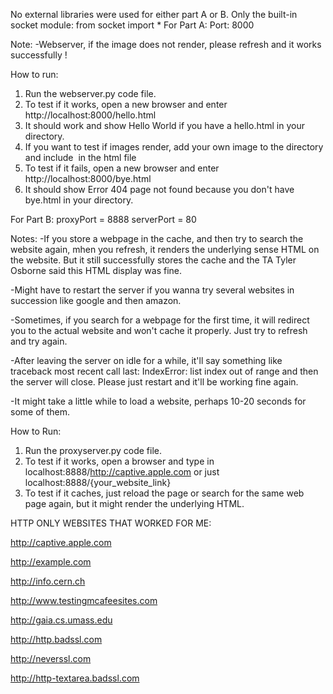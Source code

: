 No external libraries were used for either part A or B. Only the built-in socket module: from socket import *
For Part A: 
Port: 8000

Note:
-Webserver, if the image does not render, please refresh and it works successfully !

How to run:
1) Run the webserver.py code file.
2) To test if it works, open a new browser and enter http://localhost:8000/hello.html
3) It should work and show Hello World if you have a hello.html in your directory.
4) If you want to test if images render, add your own image to the directory and include <img> in the html file
5) To test if it fails, open a new browser and enter http://localhost:8000/bye.html
6) It should show Error 404 page not found because you don't have bye.html in your directory.

For Part B:
proxyPort = 8888
serverPort = 80  

Notes:
-If you store a webpage in the cache, and then try to search the website again, mhen you refresh, it renders the underlying sense HTML on the website. But it still successfully stores the cache and the TA Tyler Osborne said this HTML display was fine.

-Might have to restart the server if you wanna try several websites in succession like google and then amazon. 

-Sometimes, if you search for a webpage for the first time, it will redirect you to the actual website and won't cache it properly. Just try to refresh and try again.

-After leaving the server on idle for a while, it'll say something like traceback most recent call last: IndexError: list index out of range and then the server will close. Please just restart and it'll be working fine again.

-It might take a little while to load a website, perhaps 10-20 seconds for some of them. 

How to Run:
1) Run the proxyserver.py code file.
2) To test if it works, open a browser and type in localhost:8888/http://captive.apple.com or just localhost:8888/{your_website_link}
3) To test if it caches, just reload the page or search for the same web page again, but it might render the underlying HTML.

HTTP ONLY WEBSITES THAT WORKED FOR ME:

http://captive.apple.com

http://example.com 

http://info.cern.ch

http://www.testingmcafeesites.com

http://gaia.cs.umass.edu

http://http.badssl.com

http://neverssl.com

http://http-textarea.badssl.com
